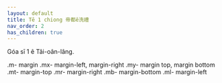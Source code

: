```yaml
---
layout: default
title: Tē 1 chiong 帝都ê洗禮
nav_order: 2
has_children: true
---
```


Góa sī 1 ê Tâi-oân-lâng.

.m-	margin
.mx-	margin-left, margin-right
.my-	margin top, margin bottom
.mt-	margin-top
.mr-	margin-right
.mb-	margin-bottom
.ml-	margin-left

